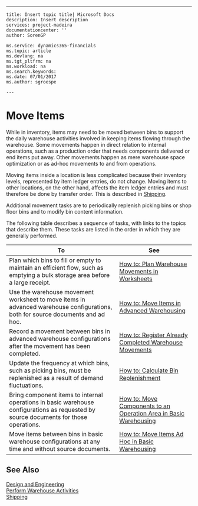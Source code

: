 ---
    title: Insert topic title| Microsoft Docs
    description: Insert description
    services: project-madeira
    documentationcenter: ''
    author: SorenGP

    ms.service: dynamics365-financials
    ms.topic: article
    ms.devlang: na
    ms.tgt_pltfrm: na
    ms.workload: na
    ms.search.keywords:
    ms.date: 07/01/2017
    ms.author: sgroespe

    ---
# Move Items
While in inventory, items may need to be moved between bins to support the daily warehouse activities involved in keeping items flowing through the warehouse. Some movements happen in direct relation to internal operations, such as a production order that needs components delivered or end items put away. Other movements happen as mere warehouse space optimization or as ad\-hoc movements to and from operations.  
  
 Moving items inside a location is less complicated because their inventory levels, represented by item ledger entries, do not change. Moving items to other locations, on the other hand, affects the item ledger entries and must therefore be done by transfer order. This is described in [Shipping](../Topic/Shipping.md).  
  
 Additional movement tasks are to periodically replenish picking bins or shop floor bins and to modify bin content information.  
  
 The following table describes a sequence of tasks, with links to the topics that describe them. These tasks are listed in the order in which they are generally performed.  
  
|**To**|**See**|  
|------------|-------------|  
|Plan which bins to fill or empty to maintain an efficient flow, such as emptying a bulk storage area before a large receipt.|[How to: Plan Warehouse Movements in Worksheets](../WarehouseActivities/how-to-plan-warehouse-movements-in-worksheets.md)|  
|Use the warehouse movement worksheet to move items in advanced warehouse configurations, both for source documents and ad hoc.|[How to: Move Items in Advanced Warehousing](../WarehouseActivities/how-to-move-items-in-advanced-warehousing.md)|  
|Record a movement between bins in advanced warehouse configurations after the movement has been completed.|[How to: Register Already Completed Warehouse Movements](../WarehouseActivities/how-to-register-already-completed-warehouse-movements.md)|  
|Update the frequency at which bins, such as picking bins, must be replenished as a result of demand fluctuations.|[How to: Calculate Bin Replenishment](../WarehouseActivities/how-to-calculate-bin-replenishment.md)|  
|Bring component items to internal operations in basic warehouse configurations as requested by source documents for those operations.|[How to: Move Components to an Operation Area in Basic Warehousing](../WarehouseActivities/how-to-move-components-to-an-operation-area-in-basic-warehousing.md)|  
|Move items between bins in basic warehouse configurations at any time and without source documents.|[How to: Move Items Ad Hoc in Basic Warehousing](../WarehouseActivities/how-to-move-items-ad-hoc-in-basic-warehousing.md)|  
  
## See Also  
 [Design and Engineering](../DesignAndEngineering/design-and-engineering.md)   
 [Perform Warehouse Activities](../WarehouseActivities/perform-warehouse-activities.md)   
 [Shipping](../Topic/Shipping.md)